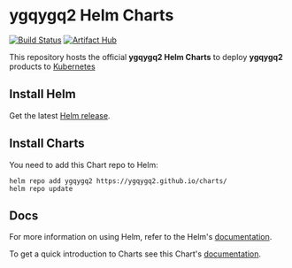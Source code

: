 # ygqygq2 Helm Charts

[![Build Status](https://github.com/ygqygq2/charts/workflows/Lint%20and%20Test%20Charts/badge.svg)](https://github.com/ygqygq2/charts/actions) [![Artifact Hub](https://img.shields.io/endpoint?url=https://artifacthub.io/badge/repository/ygqygq2)](https://artifacthub.io/packages/search?repo=ygqygq2)

This repository hosts the official **ygqygq2 Helm Charts** to deploy **ygqygq2** products to [Kubernetes](https://kubernetes.io/)

## Install Helm

Get the latest [Helm release](https://github.com/kubernetes/helm#install).

## Install Charts

You need to add this Chart repo to Helm:

```console
helm repo add ygqygq2 https://ygqygq2.github.io/charts/
helm repo update
```

## Docs

For more information on using Helm, refer to the Helm's [documentation](https://docs.helm.sh/using_helm/#quickstart-guide).

To get a quick introduction to Charts see this Chart's [documentation](https://docs.helm.sh/developing_charts/#charts).
